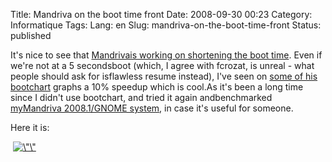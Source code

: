Title: Mandriva on the boot time front
Date: 2008-09-30 00:23
Category: Informatique
Tags:
Lang: en
Slug: mandriva-on-the-boot-time-front
Status: published

It's nice to see that [Mandrivais working on shortening the boot time](http://blog.crozat.net/2008/09/improving-boot-time-on-general-linux.html). Even if we're not at a 5 secondsboot (which, I agree with fcrozat, is unreal - what people should ask for isflawless resume instead), I've seen on [some of his](http://people.mandriva.com/%7Efcrozat/bootchart/) [bootchart](http://www.bootchart.org/) graphs a 10% speedup which is cool.As it's been a long time since I didn't use bootchart, and tried it again andbenchmarked [myMandriva 2008.1/GNOME system](http://hardware4linux.info/system/3032/), in case it's useful for someone.

Here it is:

 [![\\"\\"](/public/mandriva/.bootchart_m.jpg "\"Bootchart")](/public/mandriva/bootchart.png)
